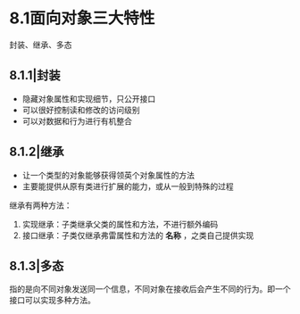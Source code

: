 # 8.1面向对象三大特性

封装、继承、多态
## 8.1.1|封装

- 隐藏对象属性和实现细节，只公开接口
- 可以很好控制读和修改的访问级别
- 可以对数据和行为进行有机整合

## 8.1.2|继承

- 让一个类型的对象能够获得领英个对象属性的方法
- 主要能提供从原有类进行扩展的能力，或从一般到特殊的过程

继承有两种方法：
1. 实现继承：子类继承父类的属性和方法，不进行额外编码
2. 接口继承：子类仅继承弗雷属性和方法的 **名称** ，之类自己提供实现

## 8.1.3|多态
指的是向不同对象发送同一个信息，不同对象在接收后会产生不同的行为。即一个接口可以实现多种方法。


